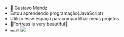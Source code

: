 - 👀 Gustavo Mendz
- Estou aprendendo programação(JavaScript)
- Utilizo esse espaço paracompartilhar meus projetos
- 💛Fortress is very beautiful💛
- 🏎️🔥
![](https://media.tenor.com/oCz0wrvlN7gAAAAd/casimito.gif)
